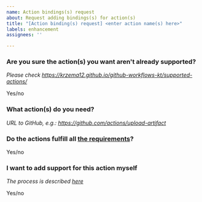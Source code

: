 ```yaml
---
name: Action bindings(s) request
about: Request adding bindings(s) for action(s)
title: "[Action binding(s) request] <enter action name(s) here>"
labels: enhancement
assignees: ''

---
```


### Are you sure the action(s) you want aren't already supported?
_Please check https://krzema12.github.io/github-workflows-kt/supported-actions/_

Yes/no

### What action(s) do you need?
_URL to GitHub, e.g.: https://github.com/actions/upload-artifact_

### Do the actions fulfill all [the requirements](https://typesafegithub.github.io/github-workflows-kt/user-guide/using-actions/#requirements-for-adding-a-new-action)?

Yes/no

### I want to add support for this action myself
_The process is described [here](https://github.com/typesafegithub/github-workflows-kt/blob/main/CONTRIBUTING.md#requestingadding-support-for-an-action)_

Yes/no
